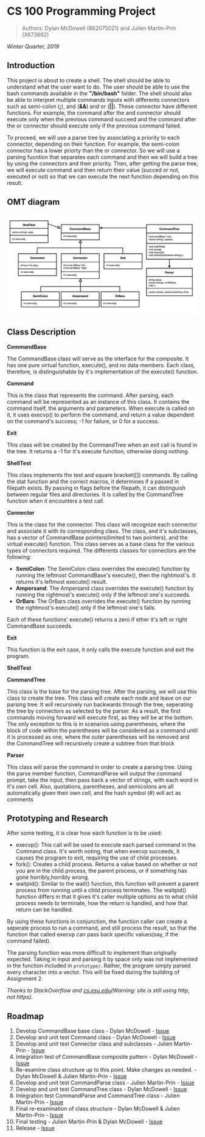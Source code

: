 # CS 100 Programming Project

> Authors: Dylan McDowell (862075021) and Julien Martin-Prin (X673662)

*Winter Quarter, 2019*

## Introduction

This project is about to create a shell. The shell should be able to understand what the user want to do. The user should be able to use the bash commands available in the **"/bin/bash"** folder. The shell should also be able to interpret multiple commands inputs with differents connectors such as semi-colon (**;**), and (**&&**) and or (**||**). 
These connector have different functions. For example, the command after the and connector should execute only when the previous command succeed and the command after the or connector should execute only if the previous command failed.

To proceed, we will use a parse tree by associating a priority to each connector, depending on their function. For example, the semi-colon connector has a lower priorty than the or connector. So we will use a parsing fucntion that separates each command and then we will build a tree by using the connectors and their priority. Then, after getting the parse tree, we will execute command and then return their value (succed or not, executed or not) so that we can execute the next function depending on this result.

## OMT diagram

<img src="images/OMT Diagram.png" with="1000">

## Class Description

**CommandBase**

The CommandBase class will serve as the interface for the composite. It has one pure virtual function, execute(), and no data members. Each class, therefore, is distinguishable by it's implementation of the execute() function.

**Command**

This is the class that represents the command. After parsing, each command will be represented as an instance of this class. It contains the command itself, the arguments and parameters. When execute is called on it, it uses execvp() to perform the command, and return a value dependent on the command's success; -1 for failure, or 0 for a success.

**Exit**

This class will be created by the CommandTree when an exit call is found in the tree. It returns a -1 for it's execute function, otherwise doing nothing.

**ShellTest**

This class implements the test and square bracket([]) commands. By calling the stat function and the correct macros, it determines if a passed in filepath exists. By passing in flags before the filepath, it can distinguish between regular files and directories. It is called by the CommandTree function when it encounters a test call.

**Connector**

This is the class for the connector. This class will recognize each connector and associate it with its corresponding class. The class, and it's subclasses, has a vector of CommandBase pointers(limited to two pointers), and the virtual execute() function. This class serves as a base class for the various types of connectors required. The differents classes for connectors are the following:

* **SemiColon**: The SemiColon class overrides the execute() function by running the leftmost CommandBase's execute(), then the rightmost's. It returns it's leftmost execute() result.
* **Ampersand**: The Ampersand class overrides the execute() function by running the rightmost's execute() only if the leftmost one's succeeds.
* **OrBars**: The OrBars class overrides the execute() function by running the rightmost's execute() only if the leftmost one's fails.

Each of these functions' execute() returns a zero if ether it's left or right CommandBase succeeds.

**Exit**

This function is the exit case, it only calls the execute function and exit the program.

**ShellTest**



**CommandTree**

This class is the base for the parsing tree. After the parsing, we will use this class to create the tree. This class will create each node and leave on our parsing tree. It will recursively run backwards through the tree, seperating the tree by connectors as selected by the parser. As a result, the first commands moving forward will execute first, as they will be at the bottom. The only exception to this is in scenarios using parentheses, where the block of code within the parentheses will be considered as a command until it is processed as one, where the outer parentheses will be removed and the CommandTree will recursively create a subtree from that block

**Parser**

This class will parse the command in order to create a parsing tree. Using the parse member function, CommandParse will output the command prompt, take the input, then pass back a vector of strings, with each word in it's own cell. Also, quotations, parentheses, and semicolons are all automatically given their own cell, and the hash symbol (#) will act as comments 

## Prototyping and Research

After some testing, it is clear how each function is to be used:

* execvp(): This call will be used to execute each parsed command in the Command class. It's worth noting, that when execvp succeeds, it causes the program to exit, requiring the use of child processes.
* fork(): Creates a child process. Returns a value based on whether or not you are in the child process, the parent process, or if something has gone horribly,horribly wrong.
* waitpid(): Similar to the wait() function, this function will prevent a parent process from running until a child process terminates. The waitpid() function differs in that it gives it's caller multiple options as to what child process needs to terminate, how the return is handled, and how that return can be handled.

By using these functions in conjunction, the function caller can create a seperate process to run a command, and still process the result, so that the function that called execvp can pass back specific values(say, if the command failed).

The parsing function was more difficult to implement than originally expected. Taking in input and parsing it by space only was not implemented in the function included in `prototype/`. Rather, the program simply parsed every character into a vector. This will be fixed during the building of Assignment 2.

_Thanks to StackOverflow and [cs.esu.edu](http://www.cs.ecu.edu/karl/4630/sum01/example1.html)(Warning: site is still using http, not https)._

## Roadmap

1. Develop CommandBase base class - Dylan McDowell - [Issue](https://github.com/cs100/assignment-a_01-mcdowell-martin-prin/issues/6)
2. Develop and unit test Command class - Dylan McDowell - [Issue](https://github.com/cs100/assignment-a_01-mcdowell-martin-prin/issues/7)
3. Develop and unit test Connector class and subclasses - Julien Martin-Prin - [Issue](https://github.com/cs100/assignment-a_01-mcdowell-martin-prin/issues/8)
4. Integration test of CommandBase composite pattern - Dylan McDowell - [Issue](https://github.com/cs100/assignment-a_01-mcdowell-martin-prin/issues/9)
5. Re-examine class structure up to this point. Make changes as needed. - Dylan McDowell & Julien Martin-Prin - [Issue](https://github.com/cs100/assignment-a_01-mcdowell-martin-prin/issues/10)
6. Develop and unit test CommandParse class - Julien Martin-Prin - [Issue](https://github.com/cs100/assignment-a_01-mcdowell-martin-prin/issues/11)
7. Develop and unit test CommandTree class - Dylan McDowell - [Issue](https://github.com/cs100/assignment-a_01-mcdowell-martin-prin/issues/12)
8. Integration test CommandParse and CommandTree class - Julien Martin-Prin - [Issue](https://github.com/cs100/assignment-a_01-mcdowell-martin-prin/issues/13)
9. Final re-examination of class structure - Dylan McDowell & Julien Martin-Prin - [Issue](https://github.com/cs100/assignment-a_01-mcdowell-martin-prin/issues/14)
10. Final testing - Julien Martin-Prin & Dylan McDowell - [Issue](https://github.com/cs100/assignment-a_01-mcdowell-martin-prin/issues/15)
11. Release - [Issue](https://github.com/cs100/assignment-a_01-mcdowell-martin-prin/issues/16)
